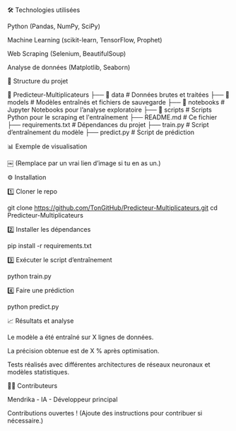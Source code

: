 🛠 Technologies utilisées

Python (Pandas, NumPy, SciPy)

Machine Learning (scikit-learn, TensorFlow, Prophet)

Web Scraping (Selenium, BeautifulSoup)

Analyse de données (Matplotlib, Seaborn)

📂 Structure du projet

📂 Predicteur-Multiplicateurs ├── 📂 data # Données brutes et traitées ├── 📂 models # Modèles entraînés et fichiers de sauvegarde ├── 📂 notebooks # Jupyter Notebooks pour l’analyse exploratoire ├── 📂 scripts # Scripts Python pour le scraping et l'entraînement ├── README.md # Ce fichier ├── requirements.txt # Dépendances du projet ├── train.py # Script d’entraînement du modèle ├── predict.py # Script de prédiction 

📊 Exemple de visualisation

￼ (Remplace par un vrai lien d’image si tu en as un.)

⚙ Installation

1️⃣ Cloner le repo

git clone https://github.com/TonGitHub/Predicteur-Multiplicateurs.git cd Predicteur-Multiplicateurs 

2️⃣ Installer les dépendances

pip install -r requirements.txt 

3️⃣ Exécuter le script d’entraînement

python train.py 

4️⃣ Faire une prédiction

python predict.py 

📈 Résultats et analyse

Le modèle a été entraîné sur X lignes de données.

La précision obtenue est de X % après optimisation.

Tests réalisés avec différentes architectures de réseaux neuronaux et modèles statistiques.

👨‍💻 Contributeurs

Mendrika - IA - Développeur principal

Contributions ouvertes ! (Ajoute des instructions pour contribuer si nécessaire.)
